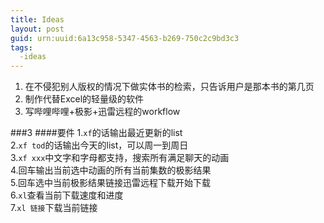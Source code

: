 ```yaml
---
title: Ideas
layout: post
guid: urn:uuid:6a13c958-5347-4563-b269-750c2c9bd3c3
tags:
  -ideas 
---
```


1. 在不侵犯别人版权的情况下做实体书的检索，只告诉用户是那本书的第几页
2. 制作代替Excel的轻量级的软件
3. 写哔哩哔哩+极影+迅雷远程的workflow


###3
####要件
1.`xf`的话输出最近更新的list<br />
2.`xf tod`的话输出今天的list，可以周一到周日<br />
3.`xf xxx`中文字和字母都支持，搜索所有满足聊天的动画<br />
4.回车输出当前选中动画的所有当前集数的极影结果<br />
5.回车选中当前极影结果链接迅雷远程下载开始下载<br />
6.`xl`查看当前下载速度和进度<br />
7.`xl 链接`下载当前链接

